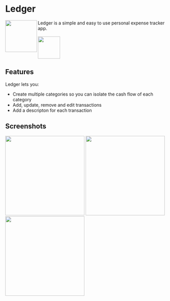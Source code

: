 # Ledger

<p align="left">
  <img src="https://github.com/imaginaryrationalpi/Ledger/blob/main/media/ledger.png" width="100" align="left" /> 
  Ledger is a simple and easy to use personal expense tracker app. <br>
   <a href="https://play.google.com/store/apps/details?id=com.Ledger.ledger"> <br>
   <img height="70" src="https://play.google.com/intl/en_us/badges/images/generic/en_badge_web_generic.png" /> </a>
</p>

## Features
Ledger lets you:

* Create multiple categories so you can isolate the cash flow of each category
* Add, update, remove and edit transactions
* Add a descripton for each transaction

## Screenshots
<img src="https://github.com/imaginaryrationalpi/Ledger/blob/main/media/Phone%20screenshots/Screenshot_1628010160.png" width="250" /> <img src="https://github.com/imaginaryrationalpi/Ledger/blob/main/media/Phone%20screenshots/Screenshot_1628010190.png" width="250" /> <img src="https://github.com/imaginaryrationalpi/Ledger/blob/main/media/Phone%20screenshots/Screenshot_1628010180.png" width="250" />
